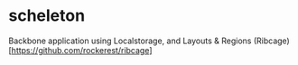 scheleton
===

Backbone application using Localstorage, and Layouts & Regions (Ribcage)[https://github.com/rockerest/ribcage]
